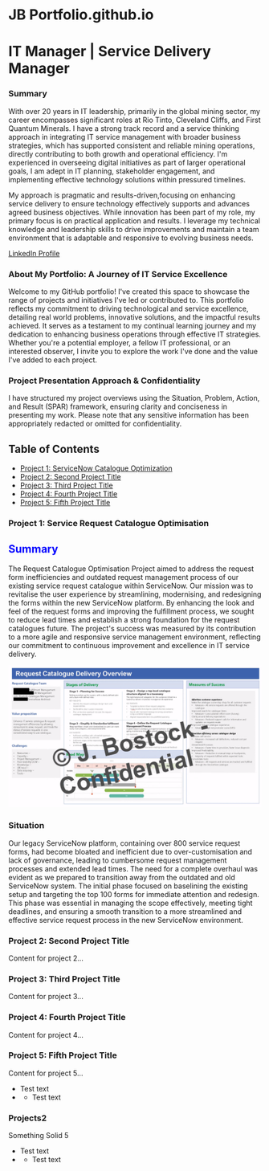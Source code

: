 # JB Portfolio.github.io
# IT Manager | Service Delivery Manager

### Summary
With over 20 years in IT leadership, primarily in the global mining sector, my career encompasses significant roles at Rio Tinto, Cleveland
Cliffs, and First Quantum Minerals. I have a strong track record and a service thinking approach in integrating IT service management with
broader business strategies, which has supported consistent and reliable mining operations, directly contributing to both growth and
operational efficiency. I'm experienced in overseeing digital initiatives as part of larger operational goals, I am adept in IT planning, 
stakeholder engagement, and implementing effective technology solutions within pressured timelines. 

My approach is pragmatic and results-driven,focusing on enhancing service delivery to ensure technology effectively supports and advances 
agreed business objectives. While innovation has been part of my role, my primary focus is on practical application and results. I leverage 
my technical knowledge and leadership skills to drive improvements and maintain a team environment that is adaptable and responsive to evolving business needs.

[LinkedIn Profile](https://www.linkedin.com/in/bostockj)


### About My Portfolio: A Journey of IT Service Excellence
Welcome to my GitHub portfolio! I've created this space to showcase the range of projects and initiatives I've led or contributed to. This portfolio reflects my commitment to driving technological and service excellence, detailing real world problems, innovative solutions, and the impactful results achieved. It serves as a testament to my continual learning journey and my dedication to enhancing business operations through effective IT strategies. Whether you're a potential employer, a fellow IT professional, or an interested observer, I invite you to explore the work I've done and the value I've added to each project.



### Project Presentation Approach & Confidentiality
 I have structured my project overviews using the Situation, Problem, Action, and Result (SPAR) framework, ensuring clarity and conciseness in presenting my work. Please note that any sensitive information has been appropriately redacted or omitted for confidentiality.

## Table of Contents
- [Project 1: ServiceNow Catalogue Optimization](#project-1-service-request-catalogue-optimisation)
- [Project 2: Second Project Title](#project-2-second-project-title)
- [Project 3: Third Project Title](#project-3-third-project-title)
- [Project 4: Fourth Project Title](#project-4-fourth-project-title)
- [Project 5: Fifth Project Title](#project-5-fifth-project-title)

### Project 1: Service Request Catalogue Optimisation
<h2 style="color:blue">Summary</h2>
The Request Catalogue Optimisation Project aimed to address the request form inefficiencies and outdated request management process of our existing service request catalogue within ServiceNow. Our mission was to revitalise the user experience by streamlining, modernising, and redesigning the forms within the new ServiceNow platform. By enhancing the look and feel of the request forms and improving the fulfillment process, we sought to reduce lead times and establish a strong foundation for the request catalogues future. The project's success was measured by its contribution to a more agile and responsive service management environment, reflecting our commitment to continuous improvement and excellence in IT service delivery.

![Alt text for your image](Req_Cat_Delivery_Sheet.png)

### Situation
Our legacy ServiceNow platform, containing over 800 service request forms, had become bloated and inefficient due to over-customisation and lack of governance, leading to cumbersome request management processes and extended lead times. The need for a complete overhaul was evident as we prepared to transition away from the outdated and old ServiceNow system. The initial phase focused on baselining the existing setup and targeting the top 100 forms for immediate attention and redesign. This phase was essential in managing the scope effectively, meeting tight deadlines, and ensuring a smooth transition to a more streamlined and effective service request process in the new ServiceNow environment.

### Project 2: Second Project Title
Content for project 2...

### Project 3: Third Project Title
Content for project 3...

### Project 4: Fourth Project Title
Content for project 4...

### Project 5: Fifth Project Title
Content for project 5...


- Test text
- - Test text

### Projects2
Something Solid 5
- Test text
- - Test text
